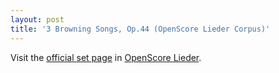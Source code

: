 ```yaml
---
layout: post
title: '3 Browning Songs, Op.44 (OpenScore Lieder Corpus)'
---
```


Visit the [official set page] in [OpenScore Lieder].

[official set page]: https://musescore.com/openscore-lieder-corpus/sets/5103537
[OpenScore Lieder]: https://musescore.com/openscore-lieder-corpus

